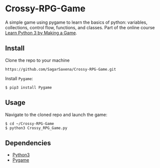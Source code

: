 # Crossy-RPG-Game
A simple game using pygame to learn the basics of python: variables, collections, control flow, functions, and classes. Part of the online course [Learn Python 3 by Making a Game](https://stackskills.com/courses/enrolled/529940).

## Install
Clone the repo to your machine
```
https://github.com/SagarSaxena/Crossy-RPG-Game.git
```
Install `Pygame`:
```
$ pip3 install Pygame
```

## Usage
Navigate to the cloned repo and launch the game:
```
$ cd ~/Crossy-RPG-Game
$ python3 Crossy_RPG_Game.py 
```

## Dependencies
* [Python3](https://www.python.org/download/releases/3.0/)
* [Pygame](https://pypi.org/project/pygame/)




